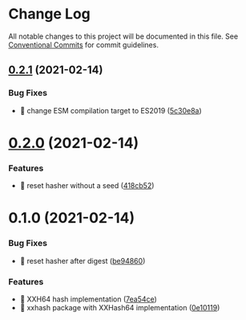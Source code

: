 # Change Log

All notable changes to this project will be documented in this file.
See [Conventional Commits](https://conventionalcommits.org) for commit guidelines.

## [0.2.1](https://github.com/PacoteJS/pacote/compare/@pacote/xxhash@0.2.0...@pacote/xxhash@0.2.1) (2021-02-14)


### Bug Fixes

* 🐛 change ESM compilation target to ES2019 ([5c30e8a](https://github.com/PacoteJS/pacote/commit/5c30e8a5da41e1c5c394cbb21f64d2a5256817ea))





# [0.2.0](https://github.com/PacoteJS/pacote/compare/@pacote/xxhash@0.1.0...@pacote/xxhash@0.2.0) (2021-02-14)


### Features

* 🎸 reset hasher without a seed ([418cb52](https://github.com/PacoteJS/pacote/commit/418cb52e4666036ffb6208d917f5dcbd19f726a4))





# 0.1.0 (2021-02-14)


### Bug Fixes

* 🐛 reset hasher after digest ([be94860](https://github.com/PacoteJS/pacote/commit/be94860f3145095340c43250cae9ad5359c3ddc2))


### Features

* 🎸 XXH64 hash implementation ([7ea54ce](https://github.com/PacoteJS/pacote/commit/7ea54ce59bad8b0e5b8bb4824f12dc2e4223e1a2))
* 🎸 xxhash package with XXHash64 implementation ([0e10119](https://github.com/PacoteJS/pacote/commit/0e101194322b666d8385977e20252d47243e82fd))
